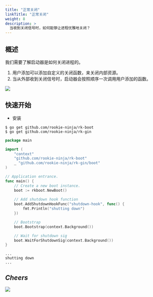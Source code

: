 ```yaml
---
title: "正常关闭"
linkTitle: "正常关闭"
weight: 8
description: >
  当收到关闭信号时，如何能够让进程优雅地关闭？
---
```


## 概述
我们需要了解启动器是如何关闭进程的。

1. 用户添加可以添加自定义的关闭函数，来关闭内部资源。
1. 当从外部收到关闭信号时，启动器会按照顺序一次调用用户添加的函数。

![](/bootstrapper/user-guide/gin-golang/advanced/shutdown-hook.png)

## 快速开始
- 安装

```shell script
$ go get github.com/rookie-ninja/rk-boot
$ go get github.com/rookie-ninja/rk-gin
```

```go
package main

import (
	"context"
	"github.com/rookie-ninja/rk-boot"
	_ "github.com/rookie-ninja/rk-gin/boot"
)

// Application entrance.
func main() {
	// Create a new boot instance.
	boot := rkboot.NewBoot()
    
    // Add shutdown hook function
	boot.AddShutdownHookFunc("shutdown-hook", func() {
		fmt.Println("shutting down")
	})

	// Bootstrap
	boot.Bootstrap(context.Background())

	// Wait for shutdown sig
	boot.WaitForShutdownSig(context.Background())
}
```
```shell script
...
shutting down
...
```

## _**Cheers**_
![](/bootstrapper/user-guide/cheers.png)